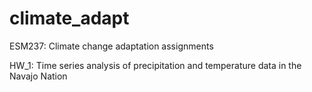 # climate_adapt
ESM237: Climate change adaptation assignments

HW_1: Time series analysis of precipitation and temperature data in the Navajo Nation
